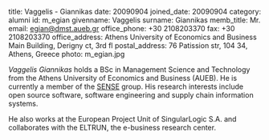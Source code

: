 title: Vaggelis - Giannikas
date: 20090904
joined_date: 20090904
category: alumni 
id: m_egian
givenname: Vaggelis
surname: Giannikas
memb_title: Mr.
email: egian@dmst.aueb.gr
office_phone: +30 2108203370
fax: +30 2108203370
office_address: Athens University of Economics and Business Main Building, Derigny ct, 3rd fl 
postal_address: 76 Patission str, 104 34, Athens, Greece 
photo: m_egian.jpg

_Vaggelis Giannikas_ holds a BSc in Management Science and Technology from the Athens University of Economics and Business (AUEB). He is currently a member of the [SENSE](../groups/g_sense-details.html) group. His research interests include open source software, software engineering and supply chain information systems.

He also works at the European Project Unit of SingularLogic S.A. and collaborates with the ELTRUN, the e-business research center.
